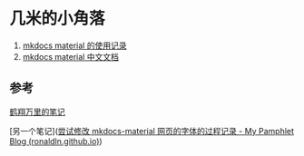 # 几米的小角落

1. [mkdocs material 的使用记录](https://shafish.cn/blog/mkdocs/)
2. [mkdocs material 中文文档](http://mkdoc-material.llango.com/getting-started/)


## 参考
[鹤翔万里的笔记](https://note.tonycrane.cc/#)

[另一个笔记]([尝试修改 mkdocs-material 网页的字体的过程记录 - My Pamphlet Blog (ronaldln.github.io)](https://ronaldln.github.io/MyPamphlet-Blog/))